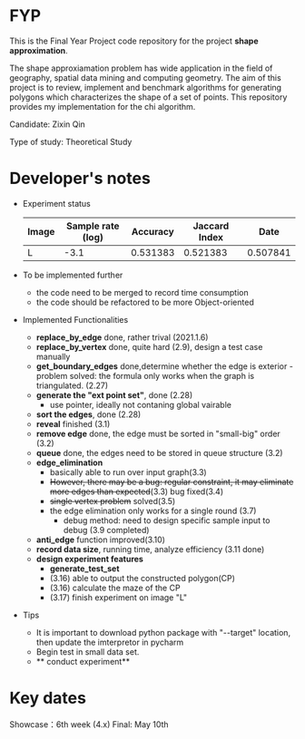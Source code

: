 # FYP
This is the Final Year Project code repository for the project **shape approximation**.

The shape approxiamation problem has wide application in the field of geography, spatial data mining and computing geometry.
The aim of this project is to review, implement and benchmark algorithms for generating
polygons which characterizes the shape of a set of points. This repository provides my implementation
for the chi algorithm.

Candidate: Zixin Qin

Type of study: Theoretical Study

# Developer's notes
- Experiment status

    | Image | Sample rate (log) | Accuracy | Jaccard Index | Date |
    |  ----  | ----  | ----  | ----  | ----  |
    | L | -3.1 | 0.531383 |  0.521383| 0.507841  | 3.17 |

- To be implemented further
    - the code need to be merged to record time consumption
    - the code should be refactored to be more Object-oriented

- Implemented Functionalities
  - **replace_by_edge** done, rather trival (2021.1.6)
  - **replace_by_vertex** done, quite hard (2.9), design a test case manually
  - **get_boundary_edges** done,determine whether the edge is exterior 
        - problem solved: the formula only works when the graph is triangulated. (2.27)
   -  **generate the "ext point set"**, done (2.28)
        - use pointer, ideally not contaning global vairable
   -  **sort the edges**, done (2.28)
   -  **reveal** finished (3.1)
   - **remove edge** done, the edge must be sorted in "small-big" order (3.2)
   - **queue** done, the edges need to be stored in queue structure (3.2)
   - **edge_elimination** 
        -  basically able to run over input graph(3.3)
        - ~~However, there may be a bug: regular constraint, it  may eliminate more edges than expected~~(3.3) bug fixed(3.4)
        - ~~single vertex problem~~ solved(3.5)
        - the edge elimination only works for a single round (3.7) 
           - debug method: need to design specific sample input to debug (3.9 completed)
   - **anti_edge** function improved(3.10)
   - **record data size**, running time, analyze efficiency (3.11 done)
   - **design experiment features**
        - **generate_test_set**
        - (3.16) able to output the constructed polygon(CP)
        - (3.16) calculate the maze of the CP
        - (3.17) finish experiment on image "L"
        
- Tips
     - It is important to download python package with "--target" location, then update the imterpretor in pycharm
     - Begin test in small data set.
   - ** conduct experiment**

# Key dates
Showcase：6th week (4.x)
Final: May 10th

